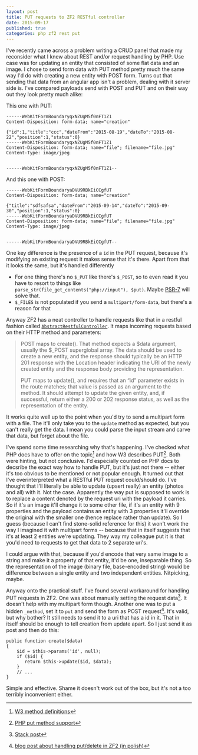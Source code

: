 ```yaml
---
layout: post
title: PUT requests to ZF2 RESTful controller
date: 2015-09-17
published: true
categories: php zf2 rest put
---
```


I've recently came across a problem writing a CRUD panel that made my reconsider what I knew about REST and/or request
handling by PHP. Use case was 
for updating an entity that consisted of some flat data and an image. I chose to send form data with PUT method pretty 
much the same way I'd do with creating a new entity with POST form. Turns out that sending that data from an angular app 
isn't a problem, dealing with it server side is. I've compared payloads send with POST and PUT and on their way out they 
look pretty much alike:

This one with PUT:

    ------WebKitFormBoundaryqxNZUgM5f0nFT1Z1
    Content-Disposition: form-data; name="creation"

    {"id":1,"title":"ccc","dateFrom":"2015-08-19","dateTo":"2015-08-22","position":1,"status":0}
    ------WebKitFormBoundaryqxNZUgM5f0nFT1Z1
    Content-Disposition: form-data; name="file"; filename="file.jpg"
    Content-Type: image/jpeg


    ------WebKitFormBoundaryqxNZUgM5f0nFT1Z1--

And this one with POST:

    ------WebKitFormBoundaryaDVU9RBkEiCCgfUT
    Content-Disposition: form-data; name="creation"

    {"title":"sdfsafsa","dateFrom":"2015-09-14","dateTo":"2015-09-30","position":1,"status":0}
    ------WebKitFormBoundaryaDVU9RBkEiCCgfUT
    Content-Disposition: form-data; name="file"; filename="file.jpg"
    Content-Type: image/jpeg


    ------WebKitFormBoundaryaDVU9RBkEiCCgfUT--

One key difference is the presence of a `id` in the PUT request, because it's modifying an existing request it makes 
sense that it's there. Apart from that it looks the same, but it's handled differently
    
* For one thing there's no `$_PUT` like there's `$_POST`, so to even read it you have to resort to things like
`parse_str(file_get_contents("php://input"), $put)`. Maybe [PSR-7] will solve that.
* `$_FILES` is not populated if you send a `multipart/form-data`, but there's a reason for that

Anyway ZF2 has a neat controller to handle requests like that in a restful fashion called 
[`AbstractRestfulController`][AbstractRestfulController]. It maps incoming requests based on their HTTP method and 
parameters:

> POST maps to create(). That method expects a $data argument, usually the $_POST superglobal array. The data should be 
> used to create a new entity, and the response should typically be an HTTP 201 response with the Location header 
> indicating the URI of the newly created entity and the response body providing the representation.
>
> PUT maps to update(), and requires that an “id” parameter exists in the route matches; that value is passed as an 
> argument to the method. It should attempt to update the given entity, and, if successful, return either a 200 or 202 
> response status, as well as the representation of the entity.

It works quite well up to the point when you'd try to send a multipart form with a file. The it'll only take you to the 
`update` method as expected, but you can't really get the data. I mean you could parse the input stream and carve that 
data, but forget about the file.

I've spend some time researching why that's happening. I've checked what PHP docs have to offer on the topic[^3] and how
W3 describes PUT[^4]. Both were hinting, but not conclusive. I'd especially counted on PHP docs to decsribe the exact
way how to handle PUT, but it's just not there -- either it's too obvious to be mentioned or not popular enough. It
turned out that I've overinterpreted what a RESTful PUT request could/should do. I've thought that I'll literally be
able to update (upsert really) an entity (photos and all) 
with it. Not the case. Apparently the way put is supposed to work is to replace a content denoted by the request uri with 
the payload it carries. So if it's an image it'll change it to some other file, if it's an entity with 9 properties and 
the payload contains an entity with 3 properties it'll override the original with the smaller one (hence replace rather 
than update). So I guess (because I can't find stone-solid reference for this) it won't work the way I imagined 
it with multipart forms -- because that in itself suggests that it's at least 2 entities we're updating. They way my 
colleague put it is that you'd need to requests to get that data to 2 separate uri's. 

I could argue with that, because if you'd encode that very same image to a string and make it a property of that entity, 
it'd be one, inseparable thing. So the representation of the image (binary file, base-encoded string) would be 
difference between a single entity and two independent entities. Nitpicking, maybe.

Anyway onto the practical stuff. I've found several workaround for handling PUT requests in ZF2. One was about manually 
setting the request data[^1]. It doesn't help with my multipart form though. Another one was to put a hidden `_method`, 
set it to `put` and send the form as POST request[^2]. It's valid, but why bother? It still needs to send it to 
a uri that has a id in it. That in itself should be enough to tell creation from update apart. So I just send it 
as post and then do this:


    public function create($data)
    {
        $id = $this->params('id', null);
        if ($id) {
           return $this->update($id, $data);
        }
        // ...
    }

Simple and effective. Shame it doesn't work out of the box, but it's not a too terribly inconvenient either.

[^1]: [Stack post](http://stackoverflow.com/a/26676252/1105871)
[^2]: [blog post about handling put/delete in ZF2 (in polish)](http://blog.piotr.rybaltowski.pl/rest-w-zf2-metody-put-i-delete-w-formularzach/)
[^3]: [W3 method definitions](http://www.w3.org/Protocols/rfc2616/rfc2616-sec9.html)
[^4]: [PHP put method support](http://php.net/manual/pl/features.file-upload.put-method.php)

[AbstractRestfulController]: http://framework.zend.com/manual/current/en/modules/zend.mvc.controllers.html#the-abstractrestfulcontroller
[PSR-7]: http://www.php-fig.org/psr/psr-7/
